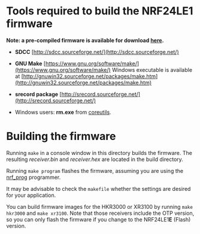 # Tools required to build the NRF24LE1 firmware

**Note: a pre-compiled firmware is available for download [here](receiver.bin).**

- **SDCC** [http://sdcc.sourceforge.net/](http://sdcc.sourceforge.net/)

- **GNU Make** [https://www.gnu.org/software/make/](https://www.gnu.org/software/make/)
  Windows executable is available at [http://gnuwin32.sourceforge.net/packages/make.htm](http://gnuwin32.sourceforge.net/packages/make.htm)

- **srecord package** [http://srecord.sourceforge.net/](http://srecord.sourceforge.net/)

- Windows users: **rm.exe** from [coreutils](http://gnuwin32.sourceforge.net/downlinks/coreutils-bin-zip.php).


# Building the firmware

Running ``make`` in a console window in this directory builds the firmware. The resulting *receiver.bin* and *receiver.hex* are located in the build directory.

Running ``make program`` flashes the firmware, assuming you are using the [nrf_prog](../../nrf_prog_v1_0/) programmer.

It may be advisable to check the ``makefile`` whether the settings are desired for your application.

You can build firmware images for the HKR3000 or XR3100 by running ``make hkr3000`` and ``make xr3100``. Note that those receivers include the OTP version, so you can only flash the firmware if you change to the NRF24LE1**E** (Flash) version.
